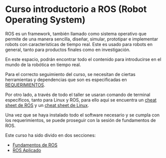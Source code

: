 # Curso introductorio a ROS (Robot Operating System)

ROS es un framework, también llamado como sistema operativo que permite de una manera sencilla, diseñar, simular, prototipar e implementar robots con características de tiempo real. Este es usado para robots en general, tanto para productos finales como en investigación.

En este espacio, podrán encontrar todo el contenido para introducirse en el mundo de la robótica en tiempo real.

Para el correcto seguimiento del curso, se necesitan de ciertas herramientas y dependencias que son es especificadas en [REQUERIMIENTOS](REQUERIMIENTOS.md).

Por otro lado, a través de todo el taller se usaran comando de terminal específicos, tanto para Linux y ROS, para ello aqui se encuentra un [cheat sheet de ROS](https://kapeli.com/cheat_sheets/ROS.docset/Contents/Resources/Documents/index) y un [cheat sheet de Linux](https://www.guru99.com/linux-commands-cheat-sheet.html).

Una vez que se haya instalado todo el software necesario y se cumpla con los requerimientos, se puede proseguir con la sesión de fundamentos de ROS.

Este curso ha sido divido en dos secciones:

- [Fundamentos de ROS](./FUNDAMENTOS_ROS.md)
- [ROS Aplicado](./ROS_APLICADO.md)
